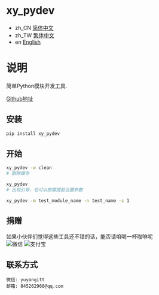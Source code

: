 # xy_pydev

- zh_CN [简体中文](readme/README_zh_CN.md)
- zh_TW [繁体中文](readme/README_zh_TW.md)
- en [English](readme/README_en.md)


# 说明
简单Python模块开发工具.

<a href="https://github.com/ShipOfOcean/xy_pydev.git" target="_blank">Github地址</a>

## 安装

```bash
pip install xy_pydev
```

## 开始

```bash
xy_pydev -w clean
# 删除缓存

xy_pydev
# 出现引导，也可以按需提前设置参数

xy_pydev -m test_module_name -n test_name -s 1
```

## 捐赠

如果小伙伴们觉得这些工具还不错的话，能否请咱喝一杯咖啡呢
<br />
![微信](readme/WeChat.png)
![支付宝](readme/Alipay.png)

## 联系方式

```
微信: yuyangitt
邮箱: 845262968@qq.com
```